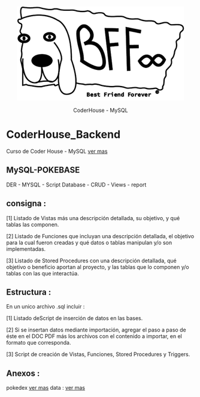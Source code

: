 <p align="center">
  <p align="center">    
    <img src="https://github.com/JesusRamirezGamarra/signature/blob/main/public/img/Logo_Negro.png" alt="BFFs" height="250">    
  </p>
  <p align="center">
       CoderHouse - MySQL
  </p>
</p>



# CoderHouse_Backend
Curso de Coder House - MySQL [ver mas](https://github.com/JesusRamirezGamarra/MySQL-POKEBASE/blob/main/public/SQL.pdf)



## MySQL-POKEBASE
DER - MYSQL - Script Database - CRUD - Views - report 


## consigna : 


  [1] Listado de Vistas más una descripción detallada, su objetivo, y qué tablas las componen.

  [2] Listado de Funciones que incluyan una descripción detallada, el objetivo para la cual fueron creadas y qué datos o tablas manipulan y/o son implementadas.

  [3] Listado de Stored Procedures con una descripción detallada, qué objetivo o beneficio aportan al proyecto, y las tablas que lo componen y/o tablas con las que interactúa.


## Estructura : 
En un unico archivo .sql incluir : 
  
  [1] Listado deScript de inserción de datos en las bases.

  [2] Si se insertan datos mediante importación, agregar el paso a paso de éste en el DOC PDF más los archivos con el contenido a importar, en el formato que corresponda.

  [3] Script de creación de Vistas, Funciones, Stored Procedures y Triggers.

## Anexos :

pokedex [ver mas](https://www.pokemon.com/)
data : [ver mas](https://www.kaggle.com/datasets/rounakbanik/pokemon)
